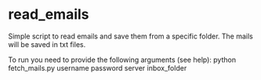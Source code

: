 # read_emails
Simple script to read emails and save them from a specific folder. 
The mails will be saved in txt files.

To run you need to provide the following arguments (see help):
python fetch_mails.py username password server inbox_folder
